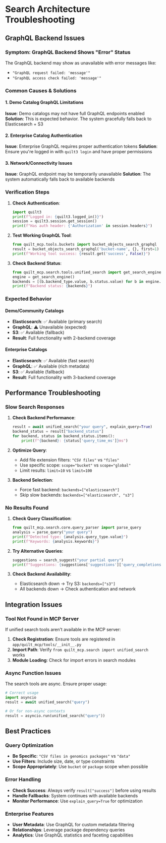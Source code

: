 # Search Architecture Troubleshooting

## GraphQL Backend Issues

### Symptom: GraphQL Backend Shows "Error" Status

The GraphQL backend may show as unavailable with error messages like:
- `"GraphQL request failed: 'message'"`
- `"GraphQL access check failed: 'message'"`

### Common Causes & Solutions

#### 1. Demo Catalog GraphQL Limitations
**Issue**: Demo catalogs may not have full GraphQL endpoints enabled
**Solution**: This is expected behavior. The system gracefully falls back to Elasticsearch + S3

#### 2. Enterprise Catalog Authentication
**Issue**: Enterprise GraphQL requires proper authentication tokens
**Solution**: Ensure you're logged in with `quilt3 login` and have proper permissions

#### 3. Network/Connectivity Issues
**Issue**: GraphQL endpoint may be temporarily unavailable
**Solution**: The system automatically falls back to available backends

### Verification Steps

1. **Check Authentication**:
   ```python
   import quilt3
   print(f"Logged in: {quilt3.logged_in()}")
   session = quilt3.session.get_session()
   print(f"Has auth header: {'Authorization' in session.headers}")
   ```

2. **Test Working GraphQL Tool**:
   ```python
   from quilt_mcp.tools.buckets import bucket_objects_search_graphql
   result = bucket_objects_search_graphql('bucket-name', {}, first=1)
   print(f"Working tool success: {result.get('success', False)}")
   ```

3. **Check Backend Status**:
   ```python
   from quilt_mcp.search.tools.unified_search import get_search_engine
   engine = get_search_engine()
   backends = [(b.backend_type.value, b.status.value) for b in engine.registry._backends.values()]
   print(f"Backend status: {backends}")
   ```

### Expected Behavior

#### Demo/Community Catalogs
- **Elasticsearch**: ✅ Available (primary search)
- **GraphQL**: ⚠️ Unavailable (expected)
- **S3**: ✅ Available (fallback)
- **Result**: Full functionality with 2-backend coverage

#### Enterprise Catalogs  
- **Elasticsearch**: ✅ Available (fast search)
- **GraphQL**: ✅ Available (rich metadata)
- **S3**: ✅ Available (fallback)
- **Result**: Full functionality with 3-backend coverage

## Performance Troubleshooting

### Slow Search Responses

1. **Check Backend Performance**:
   ```python
   result = await unified_search("your query", explain_query=True)
   backend_status = result["backend_status"]
   for backend, status in backend_status.items():
       print(f"{backend}: {status['query_time_ms']}ms")
   ```

2. **Optimize Query**:
   - Add file extension filters: `"CSV files"` vs `"files"`
   - Use specific scope: `scope="bucket"` vs `scope="global"`
   - Limit results: `limit=10` vs `limit=100`

3. **Backend Selection**:
   - Force fast backend: `backends=["elasticsearch"]`
   - Skip slow backends: `backends=["elasticsearch", "s3"]`

### No Results Found

1. **Check Query Classification**:
   ```python
   from quilt_mcp.search.core.query_parser import parse_query
   analysis = parse_query("your query")
   print(f"Detected type: {analysis.query_type.value}")
   print(f"Keywords: {analysis.keywords}")
   ```

2. **Try Alternative Queries**:
   ```python
   suggestions = search_suggest("your partial query")
   print(f"Suggestions: {suggestions['suggestions']['query_completions']}")
   ```

3. **Check Backend Availability**:
   - Elasticsearch down → Try S3: `backends=["s3"]`
   - All backends down → Check authentication and network

## Integration Issues

### Tool Not Found in MCP Server

If unified search tools aren't available in the MCP server:

1. **Check Registration**: Ensure tools are registered in `app/quilt_mcp/tools/__init__.py`
2. **Import Path**: Verify `from quilt_mcp.search import unified_search` works
3. **Module Loading**: Check for import errors in search modules

### Async Function Issues

The search tools are async. Ensure proper usage:

```python
# Correct usage
import asyncio
result = await unified_search("query")

# Or for non-async contexts
result = asyncio.run(unified_search("query"))
```

## Best Practices

### Query Optimization
- **Be Specific**: `"CSV files in genomics packages"` vs `"data"`
- **Use Filters**: Include size, date, or type constraints
- **Scope Appropriately**: Use `bucket` or `package` scope when possible

### Error Handling
- **Check Success**: Always verify `result["success"]` before using results
- **Handle Fallbacks**: System continues with available backends
- **Monitor Performance**: Use `explain_query=True` for optimization

### Enterprise Features
- **User Metadata**: Use GraphQL for custom metadata filtering
- **Relationships**: Leverage package dependency queries
- **Analytics**: Use GraphQL statistics and faceting capabilities


